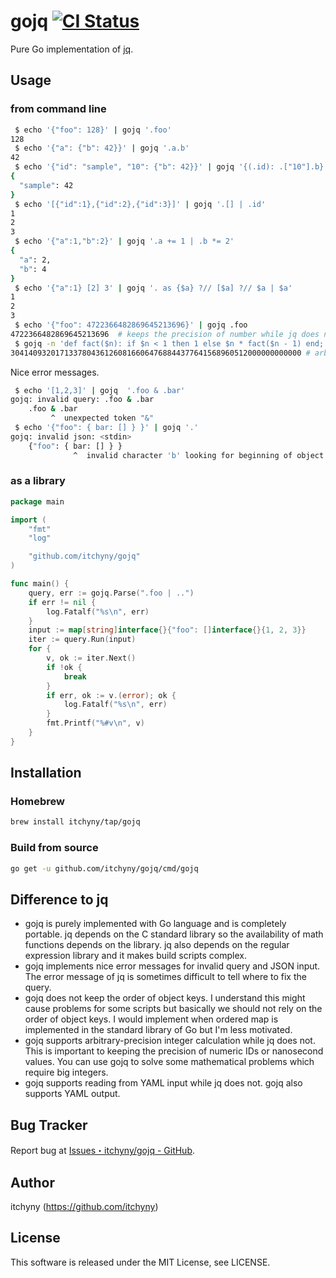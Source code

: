 # gojq [![CI Status](https://github.com/itchyny/gojq/workflows/CI/badge.svg)](https://github.com/itchyny/gojq/actions)
Pure Go implementation of [jq](https://github.com/stedolan/jq).

## Usage
### from command line
```sh
 $ echo '{"foo": 128}' | gojq '.foo'
128
 $ echo '{"a": {"b": 42}}' | gojq '.a.b'
42
 $ echo '{"id": "sample", "10": {"b": 42}}' | gojq '{(.id): .["10"].b}'
{
  "sample": 42
}
 $ echo '[{"id":1},{"id":2},{"id":3}]' | gojq '.[] | .id'
1
2
3
 $ echo '{"a":1,"b":2}' | gojq '.a += 1 | .b *= 2'
{
  "a": 2,
  "b": 4
}
 $ echo '{"a":1} [2] 3' | gojq '. as {$a} ?// [$a] ?// $a | $a'
1
2
3
 $ echo '{"foo": 4722366482869645213696}' | gojq .foo
4722366482869645213696  # keeps the precision of number while jq does not
 $ gojq -n 'def fact($n): if $n < 1 then 1 else $n * fact($n - 1) end; fact(50)'
30414093201713378043612608166064768844377641568960512000000000000 # arbitrary-precision integer calculation
```

Nice error messages.
```sh
 $ echo '[1,2,3]' | gojq  '.foo & .bar'
gojq: invalid query: .foo & .bar
    .foo & .bar
         ^  unexpected token "&"
 $ echo '{"foo": { bar: [] } }' | gojq '.'
gojq: invalid json: <stdin>
    {"foo": { bar: [] } }
              ^  invalid character 'b' looking for beginning of object key string
```

### as a library
```go
package main

import (
	"fmt"
	"log"

	"github.com/itchyny/gojq"
)

func main() {
	query, err := gojq.Parse(".foo | ..")
	if err != nil {
		log.Fatalf("%s\n", err)
	}
	input := map[string]interface{}{"foo": []interface{}{1, 2, 3}}
	iter := query.Run(input)
	for {
		v, ok := iter.Next()
		if !ok {
			break
		}
		if err, ok := v.(error); ok {
			log.Fatalf("%s\n", err)
		}
		fmt.Printf("%#v\n", v)
	}
}
```

## Installation
### Homebrew
```sh
brew install itchyny/tap/gojq
```

### Build from source
```bash
go get -u github.com/itchyny/gojq/cmd/gojq
```

## Difference to jq
- gojq is purely implemented with Go language and is completely portable. jq depends on the C standard library so the availability of math functions depends on the library. jq also depends on the regular expression library and it makes build scripts complex.
- gojq implements nice error messages for invalid query and JSON input. The error message of jq is sometimes difficult to tell where to fix the query.
- gojq does not keep the order of object keys. I understand this might cause problems for some scripts but basically we should not rely on the order of object keys. I would implement when ordered map is implemented in the standard library of Go but I'm less motivated.
- gojq supports arbitrary-precision integer calculation while jq does not. This is important to keeping the precision of numeric IDs or nanosecond values. You can use gojq to solve some mathematical problems which require big integers.
- gojq supports reading from YAML input while jq does not. gojq also supports YAML output.

## Bug Tracker
Report bug at [Issues・itchyny/gojq - GitHub](https://github.com/itchyny/gojq/issues).

## Author
itchyny (https://github.com/itchyny)

## License
This software is released under the MIT License, see LICENSE.
